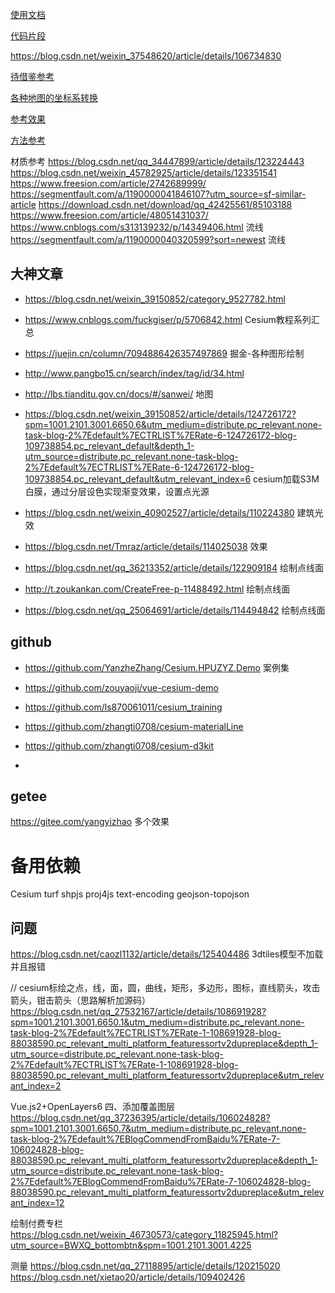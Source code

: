 [使用文档](https://panjiachen.github.io/vue-element-admin-site/zh/)

[代码片段](https://highlightjs.org/?snippet=6&style=0)


https://blog.csdn.net/weixin_37548620/article/details/106734830

[待借鉴参考](https://blog.csdn.net/weixin_39150852/article/details/124126031)


[各种地图的坐标系转换](https://www.npmjs.com/package/gcoord)

[参考效果](https://blog.csdn.net/weixin_45782925/article/details/123269490)

[方法参考](https://www.jianshu.com/nb/35513242)

材质参考
https://blog.csdn.net/qq_34447899/article/details/123224443
https://blog.csdn.net/weixin_45782925/article/details/123351541
https://www.freesion.com/article/2742689999/
https://segmentfault.com/a/1190000041846107?utm_source=sf-similar-article
https://download.csdn.net/download/qq_42425561/85103188
https://www.freesion.com/article/48051431037/
https://www.cnblogs.com/s313139232/p/14349406.html  流线
https://segmentfault.com/a/1190000040320599?sort=newest 流线


## 大神文章

* https://blog.csdn.net/weixin_39150852/category_9527782.html
* https://www.cnblogs.com/fuckgiser/p/5706842.html  Cesium教程系列汇总 
* https://juejin.cn/column/7094886426357497869 掘金-各种图形绘制
* http://www.pangbo15.cn/search/index/tag/id/34.html
* http://lbs.tianditu.gov.cn/docs/#/sanwei/ 地图
* https://blog.csdn.net/weixin_39150852/article/details/124726172?spm=1001.2101.3001.6650.6&utm_medium=distribute.pc_relevant.none-task-blog-2%7Edefault%7ECTRLIST%7ERate-6-124726172-blog-109738854.pc_relevant_default&depth_1-utm_source=distribute.pc_relevant.none-task-blog-2%7Edefault%7ECTRLIST%7ERate-6-124726172-blog-109738854.pc_relevant_default&utm_relevant_index=6  cesium加载S3M白膜，通过分层设色实现渐变效果，设置点光源

* https://blog.csdn.net/weixin_40902527/article/details/110224380  建筑光效

* https://blog.csdn.net/Tmraz/article/details/114025038 效果
* https://blog.csdn.net/qq_36213352/article/details/122909184 绘制点线面
* http://t.zoukankan.com/CreateFree-p-11488492.html 绘制点线面
* https://blog.csdn.net/qq_25064691/article/details/114494842 绘制点线面

## github
* https://github.com/YanzheZhang/Cesium.HPUZYZ.Demo 案例集
* https://github.com/zouyaoji/vue-cesium-demo
* https://github.com/ls870061011/cesium_training
* https://github.com/zhangti0708/cesium-materialLine
* https://github.com/zhangti0708/cesium-d3kit


* 

## getee
https://gitee.com/yangyizhao  多个效果

# 备用依赖
Cesium
turf
shpjs
proj4js
text-encoding
geojson-topojson

## 问题
https://blog.csdn.net/caozl1132/article/details/125404486 3dtiles模型不加载 并且报错


// cesium标绘之点，线，面，圆，曲线，矩形，多边形，图标，直线箭头，攻击箭头，钳击箭头（思路解析加源码）
https://blog.csdn.net/qq_27532167/article/details/108691928?spm=1001.2101.3001.6650.1&utm_medium=distribute.pc_relevant.none-task-blog-2%7Edefault%7ECTRLIST%7ERate-1-108691928-blog-88038590.pc_relevant_multi_platform_featuressortv2dupreplace&depth_1-utm_source=distribute.pc_relevant.none-task-blog-2%7Edefault%7ECTRLIST%7ERate-1-108691928-blog-88038590.pc_relevant_multi_platform_featuressortv2dupreplace&utm_relevant_index=2



Vue.js2+OpenLayers6 四、添加覆盖图层
https://blog.csdn.net/qq_37236395/article/details/106024828?spm=1001.2101.3001.6650.7&utm_medium=distribute.pc_relevant.none-task-blog-2%7Edefault%7EBlogCommendFromBaidu%7ERate-7-106024828-blog-88038590.pc_relevant_multi_platform_featuressortv2dupreplace&depth_1-utm_source=distribute.pc_relevant.none-task-blog-2%7Edefault%7EBlogCommendFromBaidu%7ERate-7-106024828-blog-88038590.pc_relevant_multi_platform_featuressortv2dupreplace&utm_relevant_index=12


绘制付费专栏
https://blog.csdn.net/weixin_46730573/category_11825945.html?utm_source=BWXQ_bottombtn&spm=1001.2101.3001.4225

测量
https://blog.csdn.net/qq_27118895/article/details/120215020
https://blog.csdn.net/xietao20/article/details/109402426